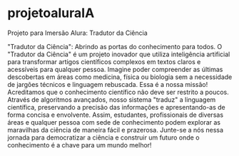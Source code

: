 # projetoaluraIA
Projeto para Imersão Alura: Tradutor da Ciência

"Tradutor da Ciência": Abrindo as portas do conhecimento para todos.
O "Tradutor da Ciência" é um projeto inovador que utiliza inteligência artificial para transformar artigos científicos complexos em textos claros e acessíveis para qualquer pessoa. Imagine poder compreender as últimas descobertas em áreas como medicina, física ou biologia sem a necessidade de jargões técnicos e linguagem rebuscada. Essa é a nossa missão!
Acreditamos que o conhecimento científico não deve ser restrito a poucos. Através de algoritmos avançados, nosso sistema "traduz" a linguagem científica, preservando a precisão das informações e apresentando-as de forma concisa e envolvente. Assim, estudantes, profissionais de diversas áreas e qualquer pessoa com sede de conhecimento podem explorar as maravilhas da ciência de maneira fácil e prazerosa.
Junte-se a nós nessa jornada para democratizar a ciência e construir um futuro onde o conhecimento é a chave para um mundo melhor!

